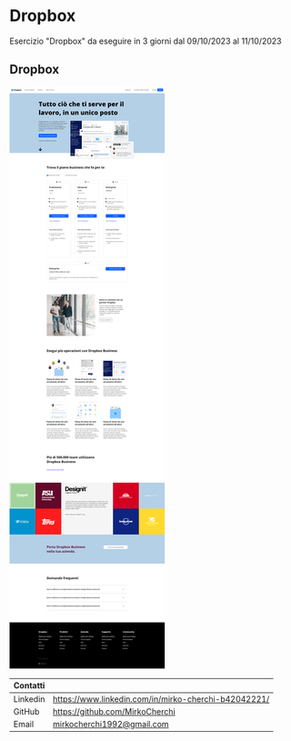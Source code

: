 # Dropbox

Esercizio "Dropbox" da eseguire in 3 giorni dal 09/10/2023 al 11/10/2023

## Dropbox

![Dropbox](img/screenshot.png)

| Contatti |                                                      |
| -------- | ---------------------------------------------------- |
| Linkedin | https://www.linkedin.com/in/mirko-cherchi-b42042221/ |
| GitHub   | https://github.com/MirkoCherchi                      |
| Email    | mirkocherchi1992@gmail.com                           |
